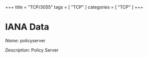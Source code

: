 +++
title = "TCP/3055"
tags = [ "TCP" ]
categories = [ "TCP" ]
+++

# IANA Data

_Name:_ policyserver

_Description:_ Policy Server


